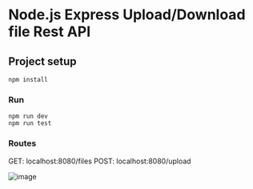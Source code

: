 # Node.js Express Upload/Download file Rest API 

## Project setup 
``` 
npm install 
```
### Run 
``` 
npm run dev
npm run test
```
### Routes
GET: localhost:8080/files
POST: localhost:8080/upload

![image](https://cdn.discordapp.com/attachments/1083115321935798314/1143882630572544052/Capturar_select-area_20230823091327.png)


 